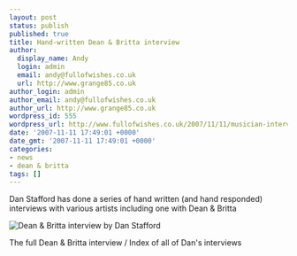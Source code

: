 ```yaml
---
layout: post
status: publish
published: true
title: Hand-written Dean & Britta interview
author:
  display_name: Andy
  login: admin
  email: andy@fullofwishes.co.uk
  url: http://www.grange85.co.uk
author_login: admin
author_email: andy@fullofwishes.co.uk
author_url: http://www.grange85.co.uk
wordpress_id: 555
wordpress_url: http://www.fullofwishes.co.uk/2007/11/11/musician-interviews/
date: '2007-11-11 17:49:01 +0000'
date_gmt: '2007-11-11 17:49:01 +0000'
categories:
- news
- dean & britta
tags: []
---
```

<p>Dan Stafford has done a series of hand written (and hand responded) interviews with various artists including one with Dean & Britta</p>
<p><img src="http://www.fullofwishes.co.uk/wp/wp-content/uploads/2007/11/deanbritta4_scale.jpg" alt='Dean & Britta interview by Dan Stafford' /></p>
<p>The full <span class="removed_link" title="http://www.ifpthendirt.com/deanandbritta1.html">Dean & Britta interview</span> / <span class="removed_link" title="http://www.ifpthendirt.com/musicianinterviews.html">Index of all of Dan's interviews</span></p>
